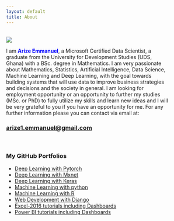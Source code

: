 ```yaml
---
layout: default
title: About
---
```

<br style="margin-top:10px">
<div class="w3-card w3-border  w3-border-blue w3-round-jumbo">
 <div class="w3-left w3-margin-right" style="width:15%">
<img  class="w3-round-jumbo" src="{{"assets/images/arize.jpg"| relative_url}}">

</div>
<p style='margin-right:60px'>
I am <b style="color:blue;">Arize Emmanuel</b>, a Microsoft Certified Data Scientist, a graduate from the University for Development Studies (UDS, Ghana) with a BSc. degree in Mathematics. I am very passionate about Mathematics, Statistics, Artificial Intelligence, Data Science, Machine Learning and Deep Learning, with the goal towards building systems that will use data to improve business strategies and decisions and the society in general. I am looking for employment opportunity or an opportunity to further my studies (MSc. or PhD) to fully utilize my skills and learn new ideas and I will be very grateful to you if you have an opportunity for me. For any further information please you can contact via email at:
</p>

<div class="w3-text-blue w3-center" >
<h3 style="color:blue"><a href="mailto:arize1.emmanuel@gmail.com"> arize1.emmanuel@gmail.com</a></h3>
<br>

<h3> <b>My GitHub Portfolios </b></h3>

<ul class="w3-ul">
<li>
<a href="https://github.com/emmanuel-arize/PYTORCH" target="_blank"> Deep Learning with Pytorch</a>
</li>

<li>
<a href="https://github.com/emmanuel-arize/MXNET" target="_blank">Deep Learning with Mxnet</a>
</li>

<li>
<a href="https://github.com/emmanuel-arize/Deep-learning-with-keras" target="_blank"> Deep Learning with  Keras</a>
</li>

<li>
<a href="https://github.com/emmanuel-arize/ml-with-python" target="_blank">Machine Learning with python</a>
</li>

<li>
<a href="https://github.com/emmanuel-arize/R" target="_blank">Machine Learning with R</a>
</li>

<li>
<a href="https://github.com/emmanuel-arize/django-tutorial" target="_blank">Web Development with Django</a>
</li>

<li>
<a href="https://github.com/emmanuel-arize/EXCEL-2016" target="_blank">Excel-2016 tutorials including Dashboards</a>
</li>

<li>
<a href="https://github.com/emmanuel-arize/EXCEL-2016" target="_blank">Power BI tutorials including Dashboards</a>
</li>
</ul>
</div>
</div>

